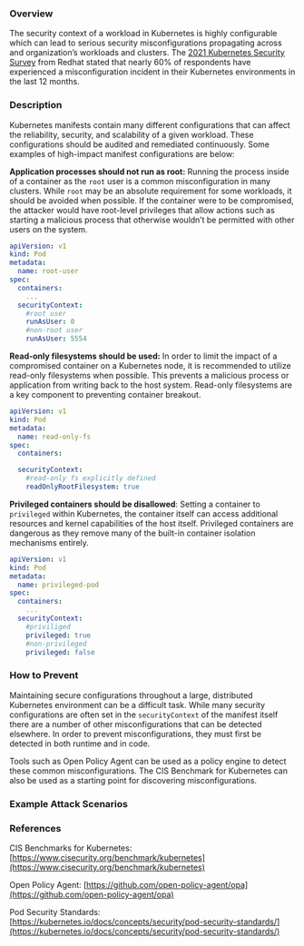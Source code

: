 ### Overview

The security context of a workload in Kubernetes is highly configurable which can lead to serious security misconfigurations propagating across and organization’s workloads and clusters. The [2021 Kubernetes Security Survey](https://www.redhat.com/en/resources/kubernetes-adoption-security-market-trends-2021-overview) from Redhat stated that nearly 60% of respondents have experienced a misconfiguration incident in their Kubernetes environments in the last 12 months. 

### Description

Kubernetes manifests contain many different configurations that can affect the reliability, security, and scalability of a given workload. These configurations should be audited and remediated continuously. Some examples of high-impact manifest configurations are below:

**Application processes should not run as root:** Running the process inside of a container as the `root` user is a common misconfiguration in many clusters. While `root` may be an absolute requirement for some workloads, it should be avoided when possible. If the container were to be compromised, the attacker would have root-level privileges that allow actions such as starting a malicious process that otherwise wouldn’t be permitted with other users on the system. 

```yaml
apiVersion: v1  
kind: Pod  
metadata:  
  name: root-user
spec:  
  containers:  
	...
  securityContext:  
    #root user
    runAsUser: 0
	#non-root user
	runAsUser: 5554	
```


**Read-only filesystems should be used:** In order to limit the impact of a compromised container on a Kubernetes node, it is recommended to utilize read-only filesystems when possible. This prevents a malicious process or application from writing back to the host system. Read-only filesystems are a key component to preventing container breakout.

```yaml
apiVersion: v1  
kind: Pod  
metadata:  
  name: read-only-fs
spec:  
  containers:  

  securityContext:  
	#read-only fs explicitly defined
    readOnlyRootFilesystem: true
```


**Privileged containers should be disallowed**: Setting a container to `privileged` within Kubernetes, the container itself can access additional resources and kernel capabilities of the host itself. Privileged containers are dangerous as they remove many of the built-in container isolation mechanisms entirely. 

```yaml
apiVersion: v1  
kind: Pod  
metadata:  
  name: privileged-pod
spec:  
  containers:  
	...
  securityContext:  
    #priviliged 
    privileged: true
	#non-privileged 
	privileged: false
```

### How to Prevent

Maintaining secure configurations throughout a large, distributed Kubernetes environment can be a difficult task. While many security configurations are often set in the `securityContext` of the manifest itself there are a number of other misconfigurations that can be detected elsewhere. In order to prevent misconfigurations, they must first be detected in both runtime and in code. 

Tools such as Open Policy Agent can be used as a policy engine to detect these common misconfigurations. The CIS Benchmark for Kubernetes can also be used as a starting point for discovering misconfigurations. 


### Example Attack Scenarios



### References

CIS Benchmarks for Kubernetes: [https://www.cisecurity.org/benchmark/kubernetes](https://www.cisecurity.org/benchmark/kubernetes)

Open Policy Agent: [https://github.com/open-policy-agent/opa](https://github.com/open-policy-agent/opa)

Pod Security Standards: [https://kubernetes.io/docs/concepts/security/pod-security-standards/](https://kubernetes.io/docs/concepts/security/pod-security-standards/)
